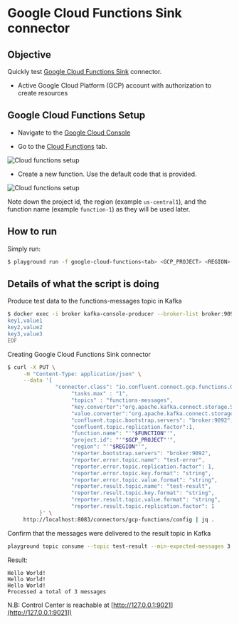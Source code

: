 # Google Cloud Functions Sink connector



## Objective

Quickly test [Google Cloud Functions Sink](https://docs.confluent.io/current/connect/kafka-connect-gcp-functions/index.html#quick-start) connector.


* Active Google Cloud Platform (GCP) account with authorization to create resources

## Google Cloud Functions Setup

* Navigate to the [Google Cloud Console](https://console.cloud.google.com/)

* Go to the [Cloud Functions](https://console.cloud.google.com/functions) tab.

![Cloud functions setup](Screenshot1.png)

* Create a new function. Use the default code that is provided.

![Cloud functions setup](Screenshot2.png)

Note down the project id, the region (example `us-central1`), and the function name (example `function-1`) as they will be used later.


## How to run

Simply run:

```bash
$ playground run -f google-cloud-functions<tab> <GCP_PROJECT> <REGION> <FUNCTION>
```

## Details of what the script is doing

Produce test data to the functions-messages topic in Kafka

```bash
$ docker exec -i broker kafka-console-producer --broker-list broker:9092 --topic functions-messages --property parse.key=true --property key.separator=, << EOF
key1,value1
key2,value2
key3,value3
EOF
```

Creating Google Cloud Functions Sink connector

```bash
$ curl -X PUT \
     -H "Content-Type: application/json" \
     --data '{
               "connector.class": "io.confluent.connect.gcp.functions.GoogleCloudFunctionsSinkConnector",
                    "tasks.max" : "1",
                    "topics" : "functions-messages",
                    "key.converter":"org.apache.kafka.connect.storage.StringConverter",
                    "value.converter":"org.apache.kafka.connect.storage.StringConverter",
                    "confluent.topic.bootstrap.servers": "broker:9092",
                    "confluent.topic.replication.factor":1,
                    "function.name": "'"$FUNCTION"'",
                    "project.id": "'"$GCP_PROJECT"'",
                    "region": "'"$REGION"'",
                    "reporter.bootstrap.servers": "broker:9092",
                    "reporter.error.topic.name": "test-error",
                    "reporter.error.topic.replication.factor": 1,
                    "reporter.error.topic.key.format": "string",
                    "reporter.error.topic.value.format": "string",
                    "reporter.result.topic.name": "test-result",
                    "reporter.result.topic.key.format": "string",
                    "reporter.result.topic.value.format": "string",
                    "reporter.result.topic.replication.factor": 1
          }' \
     http://localhost:8083/connectors/gcp-functions/config | jq .
```

Confirm that the messages were delivered to the result topic in Kafka

```bash
playground topic consume --topic test-result --min-expected-messages 3 --timeout 60
```

Result:

```
Hello World!
Hello World!
Hello World!
Processed a total of 3 messages
```

N.B: Control Center is reachable at [http://127.0.0.1:9021](http://127.0.0.1:9021])
